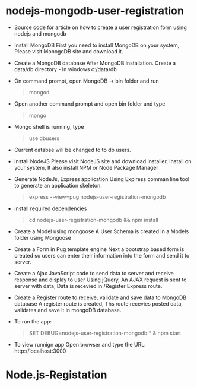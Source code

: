 # nodejs-mongodb-user-registration



- Source code for article on how to create a user registration form using nodejs and mongodb



 - Install MongoDB
   First you need to install MongoDB on your system, Please visit MonogoDB site and download it.
 
 - Create a MongoDB database
    After MongoDB installation. Create a data/db directory - In windows c:/data/db
   
 - On command prompt, open MongoDB -> bin folder and run
    > mongod
    
 - Open another command prompt and open bin folder and type
    > mongo
    
  - Mongo shell is running, type 
    
    > use dbusers
    
  - Current databse will be changed to to db users.
 
 - install NodeJS
   Please visit NodeJS site and download installer, Install on your system, It also install NPM or Node Package Manager
   
 - Generate NodeJs, Express application
   Using Explress comman line tool to generate an application skeleton.
  
    > express --view=pug nodejs-user-registration-mongodb
 
 - install required dependencies
  
    > cd nodejs-user-registration-mongodb && npm install

 - Create a Model using mongoose
   A User Schema is created in a Models folder using Mongoose
   
 - Create a Form in Pug template engine
   Next a bootstrap based form is created so users can enter their information into the form and send it to server.
    
 - Create a Ajax JavaScript code to send data to server and receive response and display to user
   Using jQuery, An AJAX request is sent to server with data, Data is recevied in /Register Express route.
 
 - Create a Register route to receive, validate and save data to MongoDB database
   A register route is created, Ths route recevies posted data, validates and save it in mongoDB database.
 
 - To run the app:
 
     > SET DEBUG=nodejs-user-registration-mongodb:* & npm start
     
  - To view runnign app
    Open browser and type the URL: http://localhost:3000
    


 
# Node.js-Registation
